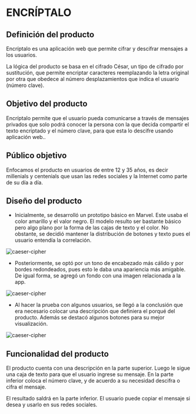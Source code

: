 # ENCRÍPTALO

## Definición del producto

Encríptalo es una aplicación web que permite cifrar y descifrar mensajes a los usuarios. 

La lógica del producto se basa en el cifrado César, un tipo de cifrado por sustitución, 
que permite encriptar caracteres reemplazando la letra original por otra que obedece al 
número desplazamientos que indica el usuario (número clave). 


## Objetivo del producto

Encríptalo permite que el usuario pueda comunicarse a través de mensajes privados que 
solo podrá conocer la persona con la que decida compartir el texto encriptado y el número
clave, para que esta lo descifre usando aplicación web..

## Público objetivo

Enfocamos el producto en usuarios de entre 12 y 35 años, es decir millenials 
y centenials que usan las redes sociales y la Internet como parte de su día a día.

## Diseño del producto

* Inicialmente, se desarrolló un prototipo básico en Marvel. Este usaba el color amarillo 
y el valor negro. El modelo resulto ser bastante básico pero algo plano por la forma de
 las cajas de texto y el color. No obstante, se decidió mantener la distribución de botones
  y texto pues el usuario entendía la correlación.
  
![caeser-cipher](https://imageshack.com/a/img922/1653/nidid9.png)

* Posteriormente, se optó por un tono de encabezado más cálido y por  bordes redondeados,
 pues esto le daba una apariencia más amigable. De igual forma, se agregó un fondo con una
imagen relacionada a la app.

![caeser-cipher](https://imageshack.com/a/img922/7707/YvNhq3.png)

* Al hacer la prueba con algunos usuarios, se llegó a la conclusión que era necesario colocar 
una descripción que definiera el porqué del producto. Además se destacó algunos botones para
su mejor visualización.

![caeser-cipher](https://imageshack.com/a/img924/4268/lEZEVS.png)

## Funcionalidad del producto

El producto cuenta con una descripción en la parte superior. Luego le sigue una caja de 
texto para que el usuario ingrese su mensaje. En la parte inferior coloca el número clave, 
y de acuerdo a su necesidad descifra o cifra  el mensaje.

El resultado saldrá en la parte inferior. El usuario puede copiar el mensaje si desea y usarlo
en sus redes sociales. 
